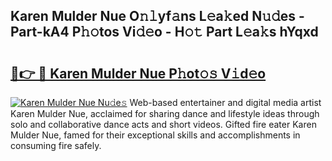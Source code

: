 ## Karen Mulder Nue O𝚗𝚕yf𝚊ns L𝚎a𝚔ed N𝚞𝚍es - Part-kA4 P𝚑𝚘tos Vi𝚍𝚎o - H𝚘𝚝 Part L𝚎a𝚔s hYqxd

# <h2><a href="http://kf0upbp.oniu.top/?m=Karen+Mulder+Nue">🔗👉 🔴 Karen Mulder Nue P𝚑ot𝚘𝚜 V𝚒d𝚎o</a></h2>

[![Karen Mulder Nue Nu𝚍e𝚜](https://i.imgur.com/0qMVB7G.gif)](http://kf0upbp.oniu.top/?m=Karen+Mulder+Nue)
Web-based entertainer and digital media artist Karen Mulder Nue, acclaimed for sharing dance and lifestyle ideas through solo and collaborative dance acts and short videos. Gifted fire eater Karen Mulder Nue, famed for their exceptional skills and accomplishments in consuming fire safely.  
